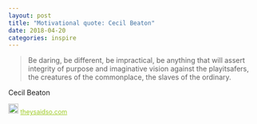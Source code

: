 ```yaml
---
layout: post
title: "Motivational quote: Cecil Beaton"
date: 2018-04-20
categories: inspire
---
```

> Be daring, be different, be impractical, be anything that will assert integrity of purpose and imaginative vision against the playitsafers, the creatures of the commonplace, the slaves of the ordinary.

Cecil Beaton

<span style="z-index:50;font-size:0.9em;"><img src="https://theysaidso.com/branding/theysaidso.png" height="20" width="20" alt="theysaidso.com"/><a href="https://theysaidso.com" title="Powered by quotes from theysaidso.com" style="color: #9fcc25; margin-left: 4px; vertical-align: middle;">theysaidso.com</a></span>
